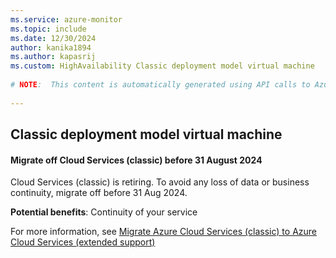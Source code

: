 ```yaml
---
ms.service: azure-monitor
ms.topic: include
ms.date: 12/30/2024
author: kanika1894
ms.author: kapasrij
ms.custom: HighAvailability Classic deployment model virtual machine
  
# NOTE:  This content is automatically generated using API calls to Azure. Any edits made on these files will be overwritten in the next run of the script. 
  
---
```

  
## Classic deployment model virtual machine  
  
<!--13ff4efb-6c84-4684-8838-52c123e3e3a2_begin-->

#### Migrate off Cloud Services (classic) before 31 August 2024  
  
Cloud Services (classic) is retiring. To avoid any loss of data or business continuity, migrate off before 31 Aug 2024.  
  
**Potential benefits**: Continuity of your service  

For more information, see [Migrate Azure Cloud Services (classic) to Azure Cloud Services (extended support)](https://aka.ms/ExternalRetirementEmailMay2022)  

<!--13ff4efb-6c84-4684-8838-52c123e3e3a2_end-->

<!--articleBody-->
